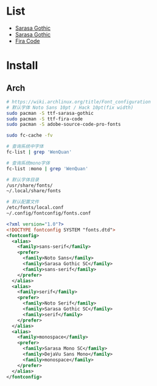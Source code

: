 # List

- [Sarasa Gothic](https://github.com/be5invis/Sarasa-Gothic)
- [Sarasa Gothic](https://github.com/be5invis/Sarasa-Gothic)
- [Fira Code](https://github.com/tonsky/FiraCode)

# Install

## Arch

```bash
# https://wiki.archlinux.org/title/Font_configuration
# 默认字体 Noto Sans 10pt / Hack 10pt(fix width)
sudo pacman -S ttf-sarasa-gothic
sudo pacman -S ttf-fira-code
sudo pacman -S adobe-source-code-pro-fonts

sudo fc-cache -fv

# 查询系统中字体
fc-list | grep 'WenQuan'

# 查询系统mono字体
fc-list :mono | grep 'WenQuan'

# 默认字体目录
/usr/share/fonts/
~/.local/share/fonts

# 默认配置文件
/etc/fonts/local.conf
~/.config/fontconfig/fonts.conf


```

```xml
<?xml version="1.0"?>
<!DOCTYPE fontconfig SYSTEM "fonts.dtd">
<fontconfig>
  <alias>
    <family>sans-serif</family>
    <prefer>
      <family>Noto Sans</family>
      <family>Sarasa Gothic SC</family>
      <family>sans-serif</family>
    </prefer>
  </alias>
  <alias>
    <family>serif</family>
    <prefer>
      <family>Noto Serif</family>
      <family>Sarasa Gothic SC</family>
      <family>serif</family>
    </prefer>
  </alias>
  <alias>
    <family>monospace</family>
    <prefer>
      <family>Sarasa Mono SC</family>
      <family>DejaVu Sans Mono</family>
      <family>monospace</family>
    </prefer>
  </alias>
</fontconfig>
```